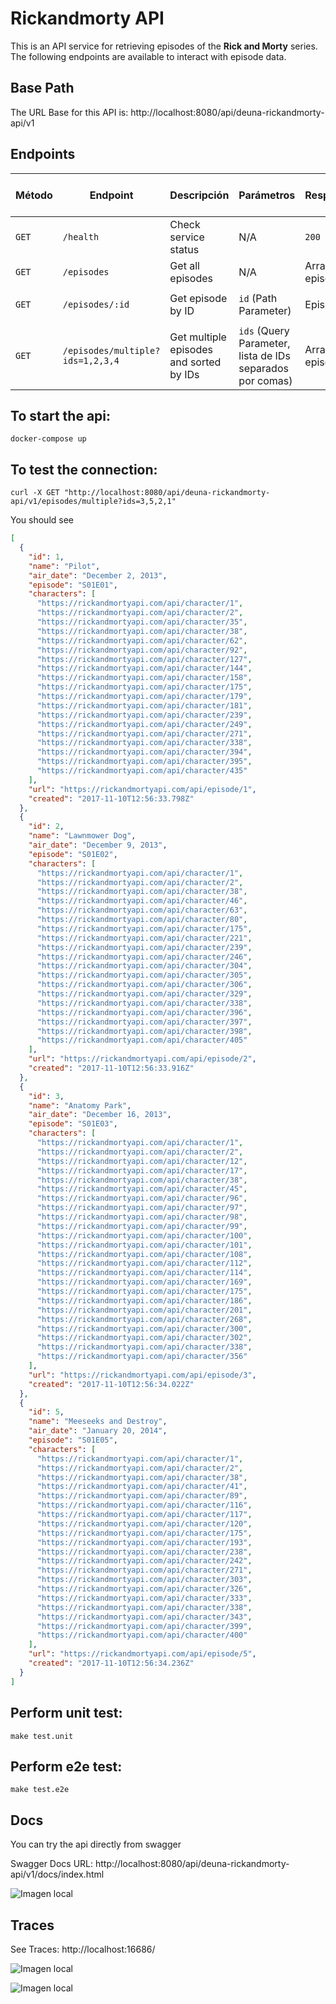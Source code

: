 # Rickandmorty API
This is an API service for retrieving episodes of the **Rick and Morty** series. The following endpoints are available to interact with episode data.

## Base Path
The URL Base for this API is: http://localhost:8080/api/deuna-rickandmorty-api/v1

## Endpoints

| Método | Endpoint                     | Descripción                             | Parámetros                       | Respuesta         | Código de Estado |
|--------|------------------------------|-----------------------------------------|-----------------------------------|-------------------|------------------|
| `GET`  | `/health`                    | Check service status                    | N/A                               | `200 OK`          | 200              |
| `GET`  | `/episodes`                  | Get all episodes                        | N/A                               | Array of episodes | `200 OK`  |
| `GET`  | `/episodes/:id`              | Get episode by ID                       | `id` (Path Parameter)             | Episodes          | `200 OK`, `404 Not Found` |
| `GET`  | `/episodes/multiple?ids=1,2,3,4`     | Get multiple episodes and sorted by IDs | `ids` (Query Parameter, lista de IDs separados por comas) | Array of episodes | `200 OK`, `400 Bad Request` |


## To start the api:
```shell
docker-compose up
```

## To test the connection:
```shell
curl -X GET "http://localhost:8080/api/deuna-rickandmorty-api/v1/episodes/multiple?ids=3,5,2,1"
```

You should see
```json
[
  {
    "id": 1,
    "name": "Pilot",
    "air_date": "December 2, 2013",
    "episode": "S01E01",
    "characters": [
      "https://rickandmortyapi.com/api/character/1",
      "https://rickandmortyapi.com/api/character/2",
      "https://rickandmortyapi.com/api/character/35",
      "https://rickandmortyapi.com/api/character/38",
      "https://rickandmortyapi.com/api/character/62",
      "https://rickandmortyapi.com/api/character/92",
      "https://rickandmortyapi.com/api/character/127",
      "https://rickandmortyapi.com/api/character/144",
      "https://rickandmortyapi.com/api/character/158",
      "https://rickandmortyapi.com/api/character/175",
      "https://rickandmortyapi.com/api/character/179",
      "https://rickandmortyapi.com/api/character/181",
      "https://rickandmortyapi.com/api/character/239",
      "https://rickandmortyapi.com/api/character/249",
      "https://rickandmortyapi.com/api/character/271",
      "https://rickandmortyapi.com/api/character/338",
      "https://rickandmortyapi.com/api/character/394",
      "https://rickandmortyapi.com/api/character/395",
      "https://rickandmortyapi.com/api/character/435"
    ],
    "url": "https://rickandmortyapi.com/api/episode/1",
    "created": "2017-11-10T12:56:33.798Z"
  },
  {
    "id": 2,
    "name": "Lawnmower Dog",
    "air_date": "December 9, 2013",
    "episode": "S01E02",
    "characters": [
      "https://rickandmortyapi.com/api/character/1",
      "https://rickandmortyapi.com/api/character/2",
      "https://rickandmortyapi.com/api/character/38",
      "https://rickandmortyapi.com/api/character/46",
      "https://rickandmortyapi.com/api/character/63",
      "https://rickandmortyapi.com/api/character/80",
      "https://rickandmortyapi.com/api/character/175",
      "https://rickandmortyapi.com/api/character/221",
      "https://rickandmortyapi.com/api/character/239",
      "https://rickandmortyapi.com/api/character/246",
      "https://rickandmortyapi.com/api/character/304",
      "https://rickandmortyapi.com/api/character/305",
      "https://rickandmortyapi.com/api/character/306",
      "https://rickandmortyapi.com/api/character/329",
      "https://rickandmortyapi.com/api/character/338",
      "https://rickandmortyapi.com/api/character/396",
      "https://rickandmortyapi.com/api/character/397",
      "https://rickandmortyapi.com/api/character/398",
      "https://rickandmortyapi.com/api/character/405"
    ],
    "url": "https://rickandmortyapi.com/api/episode/2",
    "created": "2017-11-10T12:56:33.916Z"
  },
  {
    "id": 3,
    "name": "Anatomy Park",
    "air_date": "December 16, 2013",
    "episode": "S01E03",
    "characters": [
      "https://rickandmortyapi.com/api/character/1",
      "https://rickandmortyapi.com/api/character/2",
      "https://rickandmortyapi.com/api/character/12",
      "https://rickandmortyapi.com/api/character/17",
      "https://rickandmortyapi.com/api/character/38",
      "https://rickandmortyapi.com/api/character/45",
      "https://rickandmortyapi.com/api/character/96",
      "https://rickandmortyapi.com/api/character/97",
      "https://rickandmortyapi.com/api/character/98",
      "https://rickandmortyapi.com/api/character/99",
      "https://rickandmortyapi.com/api/character/100",
      "https://rickandmortyapi.com/api/character/101",
      "https://rickandmortyapi.com/api/character/108",
      "https://rickandmortyapi.com/api/character/112",
      "https://rickandmortyapi.com/api/character/114",
      "https://rickandmortyapi.com/api/character/169",
      "https://rickandmortyapi.com/api/character/175",
      "https://rickandmortyapi.com/api/character/186",
      "https://rickandmortyapi.com/api/character/201",
      "https://rickandmortyapi.com/api/character/268",
      "https://rickandmortyapi.com/api/character/300",
      "https://rickandmortyapi.com/api/character/302",
      "https://rickandmortyapi.com/api/character/338",
      "https://rickandmortyapi.com/api/character/356"
    ],
    "url": "https://rickandmortyapi.com/api/episode/3",
    "created": "2017-11-10T12:56:34.022Z"
  },
  {
    "id": 5,
    "name": "Meeseeks and Destroy",
    "air_date": "January 20, 2014",
    "episode": "S01E05",
    "characters": [
      "https://rickandmortyapi.com/api/character/1",
      "https://rickandmortyapi.com/api/character/2",
      "https://rickandmortyapi.com/api/character/38",
      "https://rickandmortyapi.com/api/character/41",
      "https://rickandmortyapi.com/api/character/89",
      "https://rickandmortyapi.com/api/character/116",
      "https://rickandmortyapi.com/api/character/117",
      "https://rickandmortyapi.com/api/character/120",
      "https://rickandmortyapi.com/api/character/175",
      "https://rickandmortyapi.com/api/character/193",
      "https://rickandmortyapi.com/api/character/238",
      "https://rickandmortyapi.com/api/character/242",
      "https://rickandmortyapi.com/api/character/271",
      "https://rickandmortyapi.com/api/character/303",
      "https://rickandmortyapi.com/api/character/326",
      "https://rickandmortyapi.com/api/character/333",
      "https://rickandmortyapi.com/api/character/338",
      "https://rickandmortyapi.com/api/character/343",
      "https://rickandmortyapi.com/api/character/399",
      "https://rickandmortyapi.com/api/character/400"
    ],
    "url": "https://rickandmortyapi.com/api/episode/5",
    "created": "2017-11-10T12:56:34.236Z"
  }
]
```

## Perform unit test:
```shell
make test.unit

```

## Perform e2e test:
```shell
make test.e2e
```

## Docs
You can try the api directly from swagger

Swagger Docs URL:  http://localhost:8080/api/deuna-rickandmorty-api/v1/docs/index.html

![Imagen local](./images/swagger.jpg)

## Traces
See Traces: http://localhost:16686/

![Imagen local](./images/jaeger_search.jpg)

![Imagen local](./images/trace_sample.jpg)
